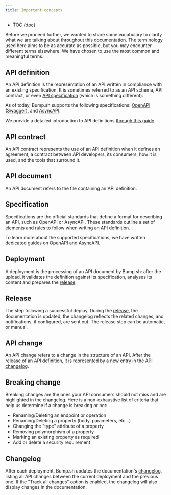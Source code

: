 ```yaml
---
title: Important concepts
---
```


- TOC
{:toc}

Before we proceed further, we wanted to share some vocabulary to clarify what we are talking about throughout this documentation.
The terminology used here aims to be as accurate as possible, but you may encounter different terms elsewhere. We have chosen to use the most common and meaningful terms.

## API definition

An API definition is the representation of an API written in compliance with an existing specification.
It is sometimes referred to as an API schema, API contract, or even [API specification](/help/getting-started/concepts/#specification) (which is something different).

As of today, Bump.sh supports the following specifications: [OpenAPI (Swagger)](https://spec.openapis.org/oas/latest.html), and [AsyncAPI](https://www.asyncapi.com/docs/reference/specification/v3.0.0).

We provide a detailed introduction to API definitions [through this guide](https://docs.bump.sh/guides/api-basics/api-contracts-extended-introduction/).

## API contract

An API contract represents the use of an API definition when it defines an agreement, a contract between API developers, its consumers, how it is used, and the tools that surround it.

## API document

An API document refers to the file containing an API definition.

## Specification

Specifications are the official standards that define a format for describing an API, such as OpenAPI or AsyncAPI. These standards outline a set of elements and rules to follow when writing an API definition.

To learn more about the supported specifications, we have written dedicated guides on [OpenAPI](https://docs.bump.sh/guides/openapi/what-is-openapi/) and [AsyncAPI](https://docs.bump.sh/guides/asyncapi/what-is-asyncapi/).

## Deployment

A deployment is the processing of an API document by Bump.sh: after the upload, it validates the definition against its specification, analyses its content and prepares the [release](/help/publish-documentation/deploy-and-release-management/).

## Release

The step following a successful deploy. During the [release](/help/publish-documentation/deploy-and-release-management/), the documentation is updated, the changelog reflects the related changes, and notifications, if configured, are sent out. The release step can be automatic, or manual.

## API change

An API change refers to a change in the structure of an API. After the release of an API definition, it is represented by a new entry in the [API changelog](/help/changes-management/changelog/).

## Breaking change

Breaking changes are the ones your API consumers should not miss and are highlighted in the changelog. Here is a non-exhaustive list of criteria that help us determine if a change is breaking or not:
- Renaming/Deleting an endpoint or operation
- Renaming/Deleting a property (body, parameters, etc...)
- Changing the "type" attribute of a property
- Removing polymorphism of a property
- Marking an existing property as required
- Add or delete a security requirement

## Changelog

After each deployment, Bump.sh updates the documentation's [changelog](/help/changes-management/changelog/), listing all API changes between the current deployment and the previous one. If the "Track all changes" option is enabled, the changelog will also display changes in the documentation.
